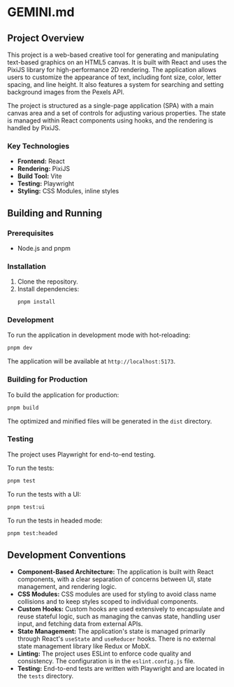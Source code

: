 # GEMINI.md

## Project Overview

This project is a web-based creative tool for generating and manipulating text-based graphics on an HTML5 canvas. It is built with React and uses the PixiJS library for high-performance 2D rendering. The application allows users to customize the appearance of text, including font size, color, letter spacing, and line height. It also features a system for searching and setting background images from the Pexels API.

The project is structured as a single-page application (SPA) with a main canvas area and a set of controls for adjusting various properties. The state is managed within React components using hooks, and the rendering is handled by PixiJS.

### Key Technologies

*   **Frontend:** React
*   **Rendering:** PixiJS
*   **Build Tool:** Vite
*   **Testing:** Playwright
*   **Styling:** CSS Modules, inline styles

## Building and Running

### Prerequisites

*   Node.js and pnpm

### Installation

1.  Clone the repository.
2.  Install dependencies:
    ```bash
    pnpm install
    ```

### Development

To run the application in development mode with hot-reloading:

```bash
pnpm dev
```

The application will be available at `http://localhost:5173`.

### Building for Production

To build the application for production:

```bash
pnpm build
```

The optimized and minified files will be generated in the `dist` directory.

### Testing

The project uses Playwright for end-to-end testing.

To run the tests:

```bash
pnpm test
```

To run the tests with a UI:

```bash
pnpm test:ui
```

To run the tests in headed mode:

```bash
pnpm test:headed
```

## Development Conventions

*   **Component-Based Architecture:** The application is built with React components, with a clear separation of concerns between UI, state management, and rendering logic.
*   **CSS Modules:** CSS modules are used for styling to avoid class name collisions and to keep styles scoped to individual components.
*   **Custom Hooks:** Custom hooks are used extensively to encapsulate and reuse stateful logic, such as managing the canvas state, handling user input, and fetching data from external APIs.
*   **State Management:** The application's state is managed primarily through React's `useState` and `useReducer` hooks. There is no external state management library like Redux or MobX.
*   **Linting:** The project uses ESLint to enforce code quality and consistency. The configuration is in the `eslint.config.js` file.
*   **Testing:** End-to-end tests are written with Playwright and are located in the `tests` directory.
